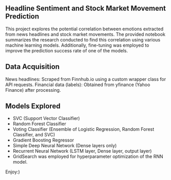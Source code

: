 ## Headline Sentiment and Stock Market Movement Prediction

This project explores the potential correlation between emotions extracted from news headlines and stock market movements. The provided notebook summarizes the research conducted to find this correlation using various machine learning models. Additionally, fine-tuning was employed to improve the prediction success rate of one of the models.

## Data Acquisition

News headlines: Scraped from Finnhub.io using a custom wrapper class for API requests.
Financial data (labels): Obtained from yfinance (Yahoo Finance) after processing.

## Models Explored

- SVC (Support Vector Classifier)
- Random Forest Classifier
- Voting Classifier (Ensemble of Logistic Regression, Random Forest Classifier, and SVC)
- Gradient Boosting Regressor
- Simple Deep Neural Network (Dense layers only)
- Recurrent Neural Network (LSTM layer, Dense layer, output layer)
- GridSearch was employed for hyperparameter optimization of the RNN model.

Enjoy:)
